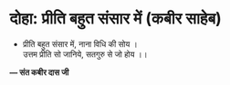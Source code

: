 # दोहा: प्रीति बहुत संसार में (कबीर साहेब)

- प्रीति बहुत संसार में, नाना विधि की सोय ।\
  उत्तम प्रीति सो जानिये, सतगुरु से जो होय ।।

**— संत कबीर दास जी**
